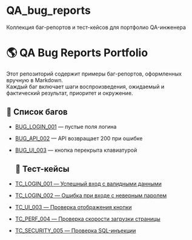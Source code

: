 # QA_bug_reports
Коллекция баг-репортов и тест-кейсов для портфолио QA-инженера

# 🌎 QA Bug Reports Portfolio

Этот репозиторий содержит примеры баг-репортов, оформленных вручную в Markdown.  
Каждый баг включает шаги воспроизведения, ожидаемый и фактический результат, приоритет и окружение.

## 🐞 Список багов

- [BUG_LOGIN_001](bugs/BUG_LOGIN_001.md) — пустые поля логина
- [BUG_API_002](bugs/BUG_API_002.md) — API возвращает 200 при ошибке
- [BUG_UI_003](bugs/BUG_UI_003.md) — кнопка перекрыта клавиатурой

  ## 🧪 Тест-кейсы

- [TC_LOGIN_001 — Успешный вход с валидными данными](test_cases/TC_LOGIN_001.md)
- [TC_LOGIN_002 — Ошибка при входе с неверным паролем](test_cases/TC_LOGIN_002.md)
- [TC_UI_003 — Проверка отображения кнопки](test_cases/TC_UI_003.md)
- [TC_PERF_004 — Проверка скорости загрузки страницы](test_cases/TC_PERF_004.md)
- [TC_SECURITY_005 — Проверка SQL-инъекции](test_cases/TC_SECURITY_005.md)
